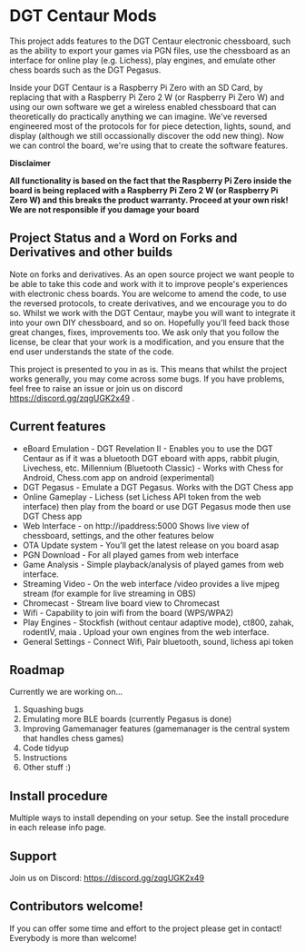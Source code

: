 # DGT Centaur Mods
This project adds features to the DGT Centaur electronic chessboard, such as the ability to export your games via PGN files, use the chessboard as an interface for online play (e.g. Lichess), play engines, and emulate other chess boards such as the DGT Pegasus.

Inside your DGT Centaur is a Raspberry Pi Zero with an SD Card, by replacing that with a Raspberry Pi Zero 2 W (or Raspberry Pi Zero W) and using our own software we get a wireless enabled chessboard that can theoretically do practically anything we can imagine. We've reversed engineered most of the protocols for for piece detection, lights, sound, and display (although we still occassionally discover the odd new thing). Now we can control the board, we're using that to create the software features.

**Disclaimer**

**All functionality is based on the fact that the Raspberry Pi Zero inside the board is being replaced with a Raspberry Pi Zero 2 W (or Raspberry Pi Zero W) and this breaks the product warranty. Proceed at your own risk! We are not responsible if you damage your board**

## Project Status and a Word on Forks and Derivatives and other builds
Note on forks and derivatives. As an open source project we want people to be able to take this code and work with it to improve people's experiences with electronic chess boards. You are welcome to amend the code, to use the reversed protocols, to create derivatives, and we encourage you to do so. Whilst we work with the DGT Centaur, maybe you will want to integrate it into your own DIY chessboard, and so on. Hopefully you'll feed back those great changes, fixes, improvements too. We ask only that you follow the license, be clear that your work is a modification, and you ensure that the end user understands the state of the code.

This project is presented to you in as is. This means that whilst the project works generally, you may come across some bugs. If you have problems, feel free to raise an issue or join us on discord https://discord.gg/zqgUGK2x49 .

## Current features
* eBoard Emulation - DGT Revelation II - Enables you to use the DGT Centaur as if it was a bluetooth DGT eboard with apps, rabbit plugin, Livechess, etc. Millennium (Bluetooth Classic) - Works with Chess for Android, Chess.com app on android (experimental)
* DGT Pegasus - Emulate a DGT Pegasus. Works with the DGT Chess app
* Online Gameplay - Lichess (set Lichess API token from the web interface) then play from the board or use DGT Pegasus mode then use DGT Chess app
* Web Interface - on http://ipaddress:5000 Shows live view of chessboard, settings, and the other features below
* OTA Update system - You'll get the latest release on you board asap
* PGN Download - For all played games from web interface
* Game Analysis - Simple playback/analysis of played games from web interface.
* Streaming Video - On the web interface /video provides a live mjpeg stream (for example for live streaming in OBS)
* Chromecast - Stream live board view to Chromecast
* Wifi - Capability to join wifi from the board (WPS/WPA2)
* Play Engines - Stockfish (without centaur adaptive mode), ct800, zahak, rodentIV, maia . Upload your own engines from the web interface.
* General Settings - Connect Wifi, Pair bluetooth, sound, lichess api token

## Roadmap
Currently we are working on...
1. Squashing bugs
2. Emulating more BLE boards (currently Pegasus is done)
3. Improving Gamemanager features (gamemanager is the central system that handles chess games)
4. Code tidyup
5. Instructions
6. Other stuff :)

## Install procedure
Multiple ways to install depending on your setup. See the install procedure in each release info page.

## Support
Join us on Discord: https://discord.gg/zqgUGK2x49

## Contributors welcome!
If you can offer some time and effort to the project please get in contact! Everybody is more than welcome!
